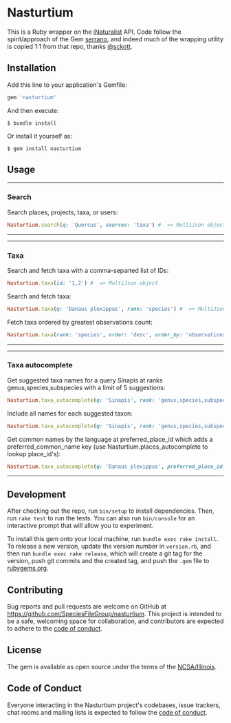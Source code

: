 # Nasturtium

This is a Ruby wrapper on the [iNaturalist](https://api.inaturalist.org/v1/docs/#!/Search/get_search) API. Code follow the spirit/approach of the Gem [serrano](https://github.com/sckott/serrano), and indeed much of the wrapping utility is copied 1:1 from that repo, thanks [@sckott](https://github.com/sckott).

## Installation

Add this line to your application's Gemfile:

```ruby
gem 'nasturtium'
```

And then execute:

    $ bundle install

Or install it yourself as:

    $ gem install nasturtium

## Usage

---
### Search
Search places, projects, taxa, or users:
```ruby
Nasturtium.search(q: 'Quercus', sources: 'taxa') #  => MultiJson object
```
---

---
### Taxa
Search and fetch taxa with a comma-separted list of IDs:
```ruby
Nasturtium.taxa(id: '1,2') #  => MultiJson object
```
Search and fetch taxa:
```ruby
Nasturtium.taxa(q: 'Danaus plexippus', rank: 'species') #  => MultiJson object
```
Fetch taxa ordered by greatest observations count:
```ruby
Nasturtium.taxa(rank: 'species', order: 'desc', order_by: 'observations_count') #  => MultiJson object
```
---

---
### Taxa autocomplete
Get suggested taxa names for a query Sinapis at ranks genus,species,subspecies with a limit of 5 suggestions:
```ruby
Nasturtium.taxa_autocomplete(q: 'Sinapis', rank: 'genus,species,subspecies', per_page: 5) #  => MultiJson object
```
Include all names for each suggested taxon:
```ruby
Nasturtium.taxa_autocomplete(q: 'Sinapis', rank: 'genus,species,subspecies', per_page: 5, all_names: true) #  => MultiJson object
```
Get common names by the language at preferred_place_id which adds a preferred_common_name key (use Nasturtium.places_autocomplete to lookup place_id's):
```ruby
Nasturtium.taxa_autocomplete(q: 'Danaus plexippus', preferred_place_id: 6903, rank: 'species') #  => MultiJson object
```
---


## Development

After checking out the repo, run `bin/setup` to install dependencies. Then, run `rake test` to run the tests. You can also run `bin/console` for an interactive prompt that will allow you to experiment.

To install this gem onto your local machine, run `bundle exec rake install`. To release a new version, update the version number in `version.rb`, and then run `bundle exec rake release`, which will create a git tag for the version, push git commits and the created tag, and push the `.gem` file to [rubygems.org](https://rubygems.org).

## Contributing

Bug reports and pull requests are welcome on GitHub at https://github.com/SpeciesFileGroup/nasturtium. This project is intended to be a safe, welcoming space for collaboration, and contributors are expected to adhere to the [code of conduct](https://github.com/SpeciesFileGroup/nasturtium/blob/main/CODE_OF_CONDUCT.md).

## License

The gem is available as open source under the terms of the [NCSA/Illinois](https://opensource.org/licenses/NCSA).

## Code of Conduct

Everyone interacting in the Nasturtium project's codebases, issue trackers, chat rooms and mailing lists is expected to follow the [code of conduct](https://github.com/SpeciesFileGroup/nasturtium/blob/main/CODE_OF_CONDUCT.md).
